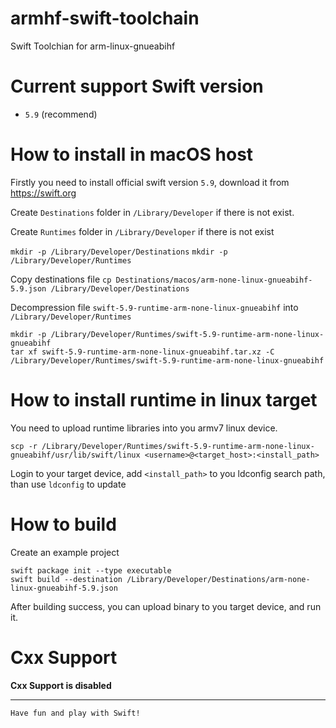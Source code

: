 # armhf-swift-toolchain
Swift Toolchian for arm-linux-gnueabihf

# Current support Swift version

* `5.9` (recommend)

# How to install in macOS host

Firstly you need to install official swift version `5.9`, download it from https://swift.org

Create `Destinations` folder in `/Library/Developer` if there is not exist.

Create `Runtimes` folder in `/Library/Developer` if there is not exist

`mkdir -p /Library/Developer/Destinations`
`mkdir -p /Library/Developer/Runtimes`

Copy destinations file
`cp Destinations/macos/arm-none-linux-gnueabihf-5.9.json /Library/Developer/Destinations`

Decompression file `swift-5.9-runtime-arm-none-linux-gnueabihf` into `/Library/Developer/Runtimes` 

```
mkdir -p /Library/Developer/Runtimes/swift-5.9-runtime-arm-none-linux-gnueabihf
tar xf swift-5.9-runtime-arm-none-linux-gnueabihf.tar.xz -C /Library/Developer/Runtimes/swift-5.9-runtime-arm-none-linux-gnueabihf
```

# How to install runtime in linux target

You need to upload runtime libraries into you armv7 linux device.
```
scp -r /Library/Developer/Runtimes/swift-5.9-runtime-arm-none-linux-gnueabihf/usr/lib/swift/linux <username>@<target_host>:<install_path>

```

Login to your target device, add `<install_path>` to you ldconfig search path, than use `ldconfig` to update


# How to build

Create an example project

```
swift package init --type executable
swift build --destination /Library/Developer/Destinations/arm-none-linux-gnueabihf-5.9.json
```

After building success, you can upload binary to you target device, and run it.


# Cxx Support

**Cxx Support is disabled**



--------------
`Have fun and play with Swift!`
